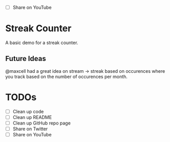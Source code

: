 - [ ] Share on YouTube
# Streak Counter

A basic demo for a streak counter.

## Future Ideas

@maxcell had a great idea on stream -> streak based on occurences where you track based on the number of occurences per month.

# TODOs

- [ ] Clean up code
- [ ] Clean up README
- [ ] Clean up GitHub repo page
- [ ] Share on Twitter
- [ ] Share on YouTube